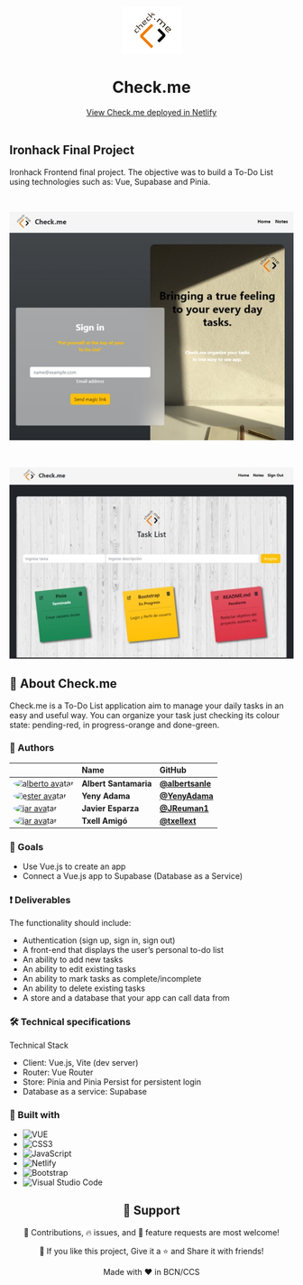 <br>
<div align="center">
    <img src="https://github.com/ToDoApp-Group2/ToDoApp/blob/ValidReadme/src/assets/logocheckme.png" alt="check.me logo" /> <br />
    <h1 align="center"> Check.me </h1>
    <div align="center">
        <a href="https://check-mi.netlify.app/"> View Check.me deployed in Netlify </a>
    </div>
</div>

<br>

## Ironhack Final Project

Ironhack Frontend final project. The objective was to build a To-Do List using technologies such as: Vue, Supabase and Pinia. 

<br>

![homeviewCheck.me](./src/assets/checkme_home_view.jpg)

<br>

![homeviewCheck.me](./src/assets/checkme_notes_view.jpg)

## 🚀 About Check.me
Check.me is a To-Do List application aim to manage your daily tasks in an easy and useful way. 
You can organize your task just checking its colour state: pending-red, in progress-orange and done-green.


### 👷 Authors


|                     | Name                | GitHub              |
| :------------------ | :------------------ | :------------------ |
| <a href="https://github.com/albertsanle"><img src="https://avatars.githubusercontent.com/u/108616960?v=4" width="60" height="60" style="border-radius: 50%" alt="alberto avatar"></a> | **Albert Santamaria** | [**@albertsanle**](https://github.com/albertsanle) |
| <a href="https://github.com/YenyAdama"><img src="https://avatars.githubusercontent.com/u/108185798?v=4" width="60" height="60" style="border-radius: 50%" alt="ester avatar"></a> | **Yeny Adama** | [**@YenyAdama**](https://github.com/YenyAdama)  |
| <a href="https://github.com/JReuman1"><img src="https://avatars.githubusercontent.com/u/99495156?v=4" width="60" height="60" style="border-radius: 50%" alt="jar avatar"></a> | **Javier Esparza** | [**@JReuman1**](https://github.com/JReuman1) | 
| <a href="https://github.com/txellext"><img src="https://avatars.githubusercontent.com/u/108218084?v=4" width="60" height="60" style="border-radius: 50%" alt="jar avatar"></a> | **Txell Amigó** | [**@txellext**](https://github.com/txellext) |   



### 🦋 Goals

- Use Vue.js to create an app
- Connect a Vue.js app to Supabase (Database as a Service)

### ❗ Deliverables

The functionality should include:

- Authentication (sign up, sign in, sign out)
- A front-end that displays the user’s personal to-do list
- An ability to add new tasks
- An ability to edit existing tasks
- An ability to mark tasks as complete/incomplete
- An ability to delete existing tasks
- A store and a database that your app can call data from

### 🛠️ Technical specifications

Technical Stack
- Client: Vue.js, Vite (dev server)
- Router: Vue Router
- Store: Pinia and Pinia Persist for persistent login
- Database as a service: Supabase

### 📂 Built with

- ![VUE](https://www.google.com/url?sa=i&url=https%3A%2F%2Fwww.kindpng.com%2Fimgv%2FhxhRxxJ_vue-js-logo-png-transparent-png%2F&psig=AOvVaw0Z87BUUhXf4ggzXM5ZR6Ky&ust=1665698081890000&source=images&cd=vfe&ved=0CAwQjRxqFwoTCKDrvIXX2_oCFQAAAAAdAAAAABAJ)
- ![CSS3](https://img.shields.io/badge/css3-%231572B6.svg?style=for-the-badge&logo=css3&logoColor=white)
- ![JavaScript](https://img.shields.io/badge/javascript-%23323330.svg?style=for-the-badge&logo=javascript&logoColor=%23F7DF1E)
- ![Netlify](https://img.shields.io/badge/netlify-%23000000.svg?style=for-the-badge&logo=netlify&logoColor=#00C7B7)
- ![Bootstrap](https://www.google.com/url?sa=i&url=https%3A%2F%2Fwww.sumasoftware.click%2Fen%2Fcome-lavoriamo%2F&psig=AOvVaw3WZeP28IoxIvFMOVJL5J8y&ust=1665698178031000&source=images&cd=vfe&ved=0CAwQjRxqFwoTCIDYq7PX2_oCFQAAAAAdAAAAABAJ)
- ![Visual Studio Code](https://img.shields.io/badge/Visual%20Studio%20Code-0078d7.svg?style=for-the-badge&logo=visual-studio-code&logoColor=white)



<h2 align="center">🤝 Support</h2>

<p align="center">🎊 Contributions, 🔥 issues, and 🥮 feature requests are most welcome!</p>

<p align="center">💙 If you like this project, Give it a ⭐ and Share it with friends!</p>

<p align="center">Made with ❤️ in BCN/CCS</p>